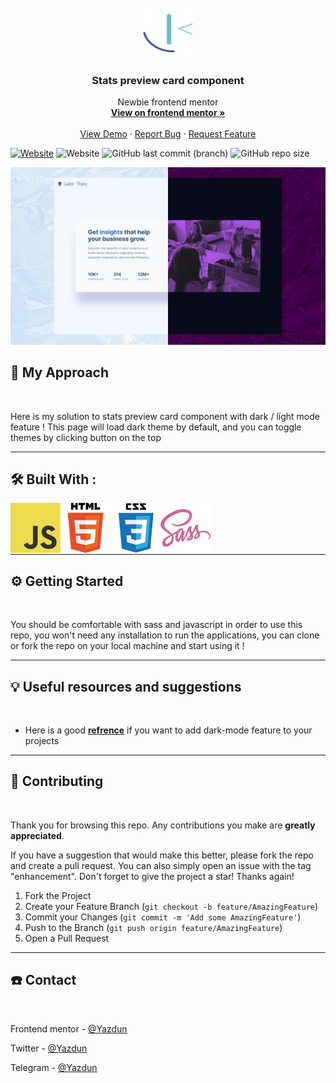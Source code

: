 <div id="top"></div>


<!-- PROJECT LOGO -->
<br />
<div align="center">
  <a href="https://www.frontendmentor.io/profile/Yazdun">
    <img src="images/README/frontend-mentor-seeklogo.com.svg" alt="Logo" width="80" height="80">
  </a>

<h3 align="center">Stats preview card component</h3>

  <p align="center">
    Newbie frontend mentor
    <br />
    <a href="https://www.frontendmentor.io/solutions/stats-preview-card-component-lightmode-darkmode-toggle-feature-bUSkZ6XUR"><strong>View on frontend mentor »</strong></a>
    <br />
    <br />
    <a href="yazdun-stats-preview-card-component.netlify.app">View Demo</a>
    ·
    <a href="https://github.com/Yazdun/frontend_mentor/issues">Report Bug</a>
    ·
    <a href="https://github.com/Yazdun/frontend_mentor/issues">Request Feature</a>
  </p>
</div>

[![Website](https://img.shields.io/website?down_color=critical&down_message=down&label=netlify&logo=netlify&style=for-the-badge&up_color=brightengreen&up_message=active&url=https%3A%2F%2Fyazdun-stats-preview-card-component.netlify.app%2F)](https://yazdun-stats-preview-card-component.netlify.app/)
![Website](https://img.shields.io/website?down_color=blue&down_message=newbie&label=difficulty&logo=frontendmentor&style=for-the-badge&up_color=blue&up_message=newbie&url=https%3A%2F%2Fwww.frontendmentor.io%2F)
![GitHub last commit (branch)](https://img.shields.io/github/last-commit/yazdun/frontend_mentor/stats-preview-card-component?logo=git&logoColor=white&style=for-the-badge)
![GitHub repo size](https://img.shields.io/github/repo-size/Yazdun/frontend_mentor?color=violet&logo=github&style=for-the-badge)

![Preview of the solution](./images/README/screenshot.jpg)
## 🚀 My Approach 

<br/>

Here is my solution to stats preview card component with dark / light mode feature ! This page will load dark theme by default, and you can toggle themes by clicking button on the top

---
## 🛠 Built With :



<img align="left" alt="JavaScript" width="80px" src="https://raw.githubusercontent.com/github/explore/80688e429a7d4ef2fca1e82350fe8e3517d3494d/topics/javascript/javascript.png" />
<img align="left" alt="HTML5" width="80px" src="https://raw.githubusercontent.com/github/explore/80688e429a7d4ef2fca1e82350fe8e3517d3494d/topics/html/html.png" />
<img align="left" alt="CSS3" width="80px" src="https://raw.githubusercontent.com/github/explore/80688e429a7d4ef2fca1e82350fe8e3517d3494d/topics/css/css.png" />
<img align="left" alt="Sass" width="80px" src="https://raw.githubusercontent.com/github/explore/80688e429a7d4ef2fca1e82350fe8e3517d3494d/topics/sass/sass.png" />

<br/>
<br/>
<br/>
<br/>

---
## ⚙️ Getting Started

<br/>

You should be comfortable with sass and javascript in order to use this repo, you won't need any installation to run the applications, you can clone or fork the repo on your local machine and start using it !

---

## 💡 Useful resources and suggestions

<br/>

- Here is a good [**refrence**](https://www.ditdot.hr/en/dark-mode-website-tutorial) if you want to add dark-mode feature to your projects 

---
## 🤝 Contributing

<br/>

Thank you for browsing this repo. Any contributions you make are **greatly appreciated**.

If you have a suggestion that would make this better, please fork the repo and create a pull request. You can also simply open an issue with the tag "enhancement".
Don't forget to give the project a star! Thanks again!

1. Fork the Project
2. Create your Feature Branch (`git checkout -b feature/AmazingFeature`)
3. Commit your Changes (`git commit -m 'Add some AmazingFeature'`)
4. Push to the Branch (`git push origin feature/AmazingFeature`)
5. Open a Pull Request

---

## ☎️ Contact

<br/>

Frontend mentor - [@Yazdun](https://www.frontendmentor.io/profile/Yazdun)

Twitter - [@Yazdun](https://twitter.com/Yazdun) 

Telegram - [@Yazdun](https://t.me/Yazdun) 






